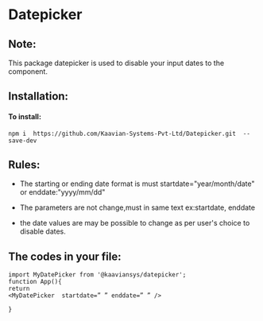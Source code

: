 # Datepicker

## Note:
This package datepicker is used to disable your input dates to the component.

## Installation:
#### To install:
```npm i  https://github.com/Kaavian-Systems-Pvt-Ltd/Datepicker.git  --save-dev```

## Rules:
- The starting or ending date format is must startdate="year/month/date" or enddate:"yyyy/mm/dd" 
* The parameters are not change,must in same text ex:startdate, enddate
+ the date values are may be possible to change as per user's choice to disable dates. 

## The codes in your file: 
```
import MyDatePicker from '@kaaviansys/datepicker';
function App(){
return
<MyDatePicker  startdate=” ” enddate=” ” />

}
```




